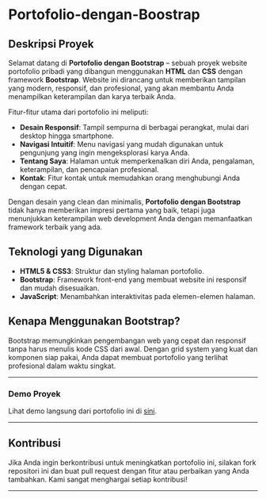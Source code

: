 # Portofolio-dengan-Boostrap

## Deskripsi Proyek

Selamat datang di **Portofolio dengan Bootstrap** – sebuah proyek website portofolio pribadi yang dibangun menggunakan **HTML** dan **CSS** dengan framework **Bootstrap**. Website ini dirancang untuk memberikan tampilan yang modern, responsif, dan profesional, yang akan membantu Anda menampilkan keterampilan dan karya terbaik Anda.

Fitur-fitur utama dari portofolio ini meliputi:
- **Desain Responsif**: Tampil sempurna di berbagai perangkat, mulai dari desktop hingga smartphone.
- **Navigasi Intuitif**: Menu navigasi yang mudah digunakan untuk pengunjung yang ingin mengeksplorasi karya Anda.
- **Tentang Saya**: Halaman untuk memperkenalkan diri Anda, pengalaman, keterampilan, dan pencapaian profesional.
- **Kontak**: Fitur kontak untuk memudahkan orang menghubungi Anda dengan cepat.

Dengan desain yang clean dan minimalis, **Portofolio dengan Bootstrap** tidak hanya memberikan impresi pertama yang baik, tetapi juga menunjukkan keterampilan web development Anda dengan memanfaatkan framework terbaik yang ada.

## Teknologi yang Digunakan
- **HTML5 & CSS3**: Struktur dan styling halaman portofolio.
- **Bootstrap**: Framework front-end yang membuat website ini responsif dan mudah disesuaikan.
- **JavaScript**: Menambahkan interaktivitas pada elemen-elemen halaman.

## Kenapa Menggunakan Bootstrap?
Bootstrap memungkinkan pengembangan web yang cepat dan responsif tanpa harus menulis kode CSS dari awal. Dengan grid system yang kuat dan komponen siap pakai, Anda dapat membuat portofolio yang terlihat profesional dalam waktu singkat.

---

### Demo Proyek
Lihat demo langsung dari portofolio ini di [sini](link-to-demo).

---

## Kontribusi
Jika Anda ingin berkontribusi untuk meningkatkan portofolio ini, silakan fork repositori ini dan buat pull request dengan fitur atau perbaikan yang Anda tambahkan. Kami sangat menghargai setiap kontribusi!

---


